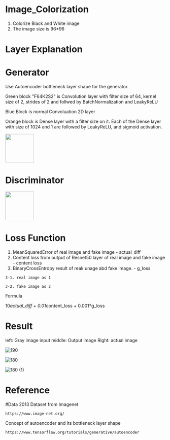 # Image_Colorization
  1. Colorize Black and White image
  2. The image size is 96*96


# Layer Explanation

  # Generator
  
  Use Autoencoder bottleneck layer shape for the generator. 
  
  Green block "F64K2S2" is Convolution layer with filter size of 64, kernel size of 2, strides of 2 and follwed by BatchNormalization and LeakyReLU
  
 Blue Block is normal Convoluation 2D layer  
 
 Orange block is Dense layer with a filter size on it. Each of the Dense layer with size of 1024 and 1 are followed by LeakyReLU, and sigmoid activation.
  
  <img src="https://user-images.githubusercontent.com/111392592/188255177-025f8ab1-65c4-4d23-9701-10c3fea43277.png" width = "90">

 
  # Discriminator
  
  <img src="https://user-images.githubusercontent.com/111392592/188255264-d87851b1-2a25-4940-bbc6-5c466a5b0bd8.png" width = "90">
  
  
 # Loss Function
 
  1. MeanSquaredError of real image and fake image - actual_diff
  2. Content loss from output of Resnet50 layer of real image and fake image - content loss
  3. BinaryCrossEntropy result of reak unage abd fake image. - g_loss
  
    3-1. real image as 1
    
    3-2. fake image as 2
    
  Formula
  
  10*actual_diff + 0.01*content_loss + 0.001*g_loss
     

# Result

left: Gray image input
middle: Output image
Right: actual image

![190](https://user-images.githubusercontent.com/111392592/188255449-183a4c7d-5b7e-4eca-9acd-7ff0ab756453.png)

![180](https://user-images.githubusercontent.com/111392592/188255581-87bd70aa-3853-4b6c-a711-6cc987256742.png)

![180 (1)](https://user-images.githubusercontent.com/111392592/188256181-781eaea4-2fc2-4422-84d5-d8164ebac4c9.png)


# Reference

  #Data
  2013 Dataset from Imagenet
  
    https://www.image-net.org/
    
    
  Concept of autoencoder and its bottleneck layer shape
  
    https://www.tensorflow.org/tutorials/generative/autoencoder
  
